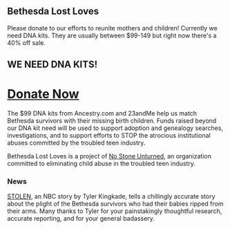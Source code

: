 ## Bethesda Lost Loves

Please donate to our efforts to reunite mothers and children! Currently we need DNA kits. They are usually between $99-149 but right now there's a 40% off sale. 

## WE NEED DNA KITS!
# [Donate Now](https://www.paypal.com/donate/?hosted_button_id=2CWXZDWKF6TCW)

The $99 DNA kits from Ancestry.com and 23andMe help us match Bethesda survivors with their missing birth children. Funds raised beyond our DNA kit need will be used to support adoption and genealogy searches, investigations, and to support efforts to STOP the atrocious institutional abuses committed by the troubled teen industry.

Bethesda Lost Loves is a project of [No Stone Unturned](https://nsuchurch.org), an organization committed to eliminating child abuse in the troubled teen industry.

### News

[STOLEN](https://www.nbcnews.com/specials/bethesda-home-girls-stolen-babies/), an NBC story by Tyler Kingkade, tells a chillingly accurate story about the plight of the Bethesda survivors who had their babies ripped from their arms. Many thanks to Tyler for your painstakingly thoughtful research, accurate reporting, and for your general badassery.

